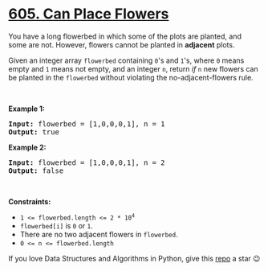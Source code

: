 # [605. Can Place Flowers][title]

<p>You have a long flowerbed in which some of the plots are planted, and some are not. However, flowers cannot be planted in <strong>adjacent</strong> plots.</p>
<p>Given an integer array <code>flowerbed</code> containing <code>0</code>'s and <code>1</code>'s, where <code>0</code> means empty and <code>1</code> means not empty, and an integer <code>n</code>, return <em>if</em> <code>n</code> new flowers can be planted in the <code>flowerbed</code> without violating the no-adjacent-flowers rule.</p>
<p> </p>
<p><strong>Example 1:</strong></p>
<pre><strong>Input:</strong> flowerbed = [1,0,0,0,1], n = 1
<strong>Output:</strong> true
</pre><p><strong>Example 2:</strong></p>
<pre><strong>Input:</strong> flowerbed = [1,0,0,0,1], n = 2
<strong>Output:</strong> false
</pre>
<p> </p>
<p><strong>Constraints:</strong></p>
<ul>
<li><code>1 &lt;= flowerbed.length &lt;= 2 * 10<sup>4</sup></code></li>
<li><code>flowerbed[i]</code> is <code>0</code> or <code>1</code>.</li>
<li>There are no two adjacent flowers in <code>flowerbed</code>.</li>
<li><code>0 &lt;= n &lt;= flowerbed.length</code></li>
</ul>


If you love Data Structures and Algorithms in Python, give this [repo][me] a star :wink:

[title]: https://leetcode.com/problems/can-place-flowers
[me]: https://github.com/bumblebee211196/awesome-python-leetcode